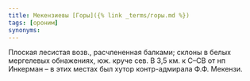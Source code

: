 ```yaml
---
title: Мекензиевы [Горы]({% link _terms/горы.md %})
tags: [ороним]
synonyms:
---
```


Плоская лесистая возв., расчлененная балками; склоны в белых мергелевых
обнажениях, юж. круче сев. В 3,5 км. к С–СВ от нп Инкерман – в этих местах был
хутор контр-адмирала Ф.Ф. Мекензи.
